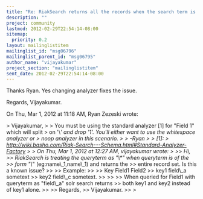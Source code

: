```yaml
---
title: "Re: RiakSearch returns all the records when the search term is of the	form \"_\"."
description: ""
project: community
lastmod: 2012-02-29T22:54:14-08:00
sitemap:
  priority: 0.2
layout: mailinglistitem
mailinglist_id: "msg06796"
mailinglist_parent_id: "msg06795"
author_name: "vijayakumar"
project_section: "mailinglistitem"
sent_date: 2012-02-29T22:54:14-08:00
---
```



Thanks Ryan. Yes changing analyzer fixes the issue.

Regards,
Vijayakumar.

On Thu, Mar 1, 2012 at 11:18 AM, Ryan Zezeski  wrote:

&gt; Vijayakumar,
&gt;
&gt; You must be using the standard analyzer [1] for "Field 1" which will split
&gt; on '\\_' and drop '1'. You'll either want to use the whitespace analyzer or
&gt; noop analyzer in this scenario.
&gt;
&gt; -Ryan
&gt;
&gt; [1]:
&gt; http://wiki.basho.com/Riak-Search---Schema.html#Standard-Analyzer-Factory
&gt;
&gt; On Thu, Mar 1, 2012 at 12:27 AM, vijayakumar wrote:
&gt;
&gt;&gt; Hi,
&gt;&gt; RiakSearch is treating the queryterm as "\\*" when queryterm is of the
&gt;&gt; form "\\_" (eg:name\\_1,name\\_1) and returns the
&gt;&gt; entire record set. Is this a known issue?
&gt;&gt;
&gt;&gt; Example:
&gt;&gt;
&gt;&gt; Key Field1 Field2
&gt;&gt; key1 field\\_a sometext
&gt;&gt; key2 field\\_c sometext.
&gt;&gt;
&gt;&gt;
&gt;&gt; When queried for Field1 with queryterm as "field\\_a" solr search returns
&gt;&gt; both key1 and key2 instead of key1 alone.
&gt;&gt;
&gt;&gt; Regards,
&gt;&gt; Vijayakumar.
&gt;&gt;
&gt;
